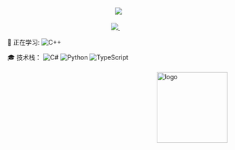 <!-- 动态欢迎效果 -->
<h1 align="center">
  <a href="https://sunguoqi.com/">
    <img src="https://readme-typing-svg.herokuapp.com/?lines=欢迎来到我的灵质空间&center=true&size=27">
  </a>
</h1>
<!-- 个人资料徽标 -->
<div align="center">
  <a href="https://space.bilibili.com/12382274/">
    <img src="https://img.shields.io/badge/bilibili-B%E7%AB%99-ff69b4">
  </a>&emsp;
</div>

💪 正在学习: 
![C++](https://img.shields.io/badge/-C++-00599C?style=flat-square&logo=c)

🎓 技术栈：
![C#](https://img.shields.io/badge/C%23-.NET-blueviolet)
![Python](https://img.shields.io/badge/-Python-pink?style=flat-square&logo=Python)
![TypeScript](https://img.shields.io/badge/typescript-%23007ACC.svg?style=flat-square&logo=typescript&logoColor=white)

<!-- 统计模块 -->
<img src="https://github-readme-stats.vercel.app/api?username=masterinfinity&show_icons=true" alt="logo" height="160" align="right" style="margin: 5px; margin-bottom: 20px;" />
